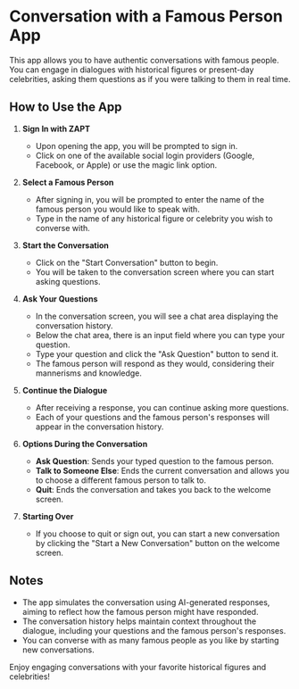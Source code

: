 # Conversation with a Famous Person App

This app allows you to have authentic conversations with famous people. You can engage in dialogues with historical figures or present-day celebrities, asking them questions as if you were talking to them in real time.

## How to Use the App

1. **Sign In with ZAPT**
   - Upon opening the app, you will be prompted to sign in.
   - Click on one of the available social login providers (Google, Facebook, or Apple) or use the magic link option.

2. **Select a Famous Person**
   - After signing in, you will be prompted to enter the name of the famous person you would like to speak with.
   - Type in the name of any historical figure or celebrity you wish to converse with.

3. **Start the Conversation**
   - Click on the "Start Conversation" button to begin.
   - You will be taken to the conversation screen where you can start asking questions.

4. **Ask Your Questions**
   - In the conversation screen, you will see a chat area displaying the conversation history.
   - Below the chat area, there is an input field where you can type your question.
   - Type your question and click the "Ask Question" button to send it.
   - The famous person will respond as they would, considering their mannerisms and knowledge.

5. **Continue the Dialogue**
   - After receiving a response, you can continue asking more questions.
   - Each of your questions and the famous person's responses will appear in the conversation history.

6. **Options During the Conversation**
   - **Ask Question**: Sends your typed question to the famous person.
   - **Talk to Someone Else**: Ends the current conversation and allows you to choose a different famous person to talk to.
   - **Quit**: Ends the conversation and takes you back to the welcome screen.

7. **Starting Over**
   - If you choose to quit or sign out, you can start a new conversation by clicking the "Start a New Conversation" button on the welcome screen.

## Notes

- The app simulates the conversation using AI-generated responses, aiming to reflect how the famous person might have responded.
- The conversation history helps maintain context throughout the dialogue, including your questions and the famous person's responses.
- You can converse with as many famous people as you like by starting new conversations.

Enjoy engaging conversations with your favorite historical figures and celebrities!